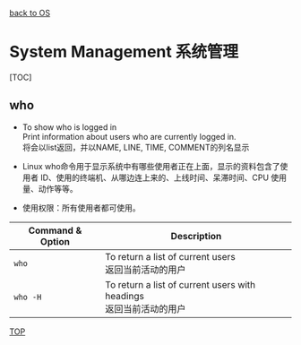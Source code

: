 [back to OS](../index.md)

# System Management 系统管理

[TOC]

## who

- To show who is logged in 
    <br> Print information about users who are currently logged in.
    <br> 将会以list返回，并以NAME, LINE, TIME, COMMENT的列名显示

- Linux who命令用于显示系统中有哪些使用者正在上面，显示的资料包含了使用者 ID、使用的终端机、从哪边连上来的、上线时间、呆滞时间、CPU 使用量、动作等等。

- 使用权限：所有使用者都可使用。

|Command & Option|Description|
|--|--|
|`who`|To return a list of current users <br>返回当前活动的用户|
|`who -H`|To return a list of current users with headings <br>返回当前活动的用户|




[TOP](#system-management-系统管理)
